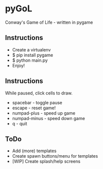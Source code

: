 # pyGoL
Conway's Game of Life - written in pygame

## Instructions

- Create a virtualenv
- $ pip install pygame
- $ python main.py
- Enjoy!

## Instructions

While paused, click cells to draw. 

- spacebar - toggle pause
- escape - reset game!
- numpad-plus - speed up game
- numpad-minus - speed down game
- q - quit


## ToDo

- Add (more) templates
- Create spawn buttons/menu for templates
- [WIP] Create splash/help screens

